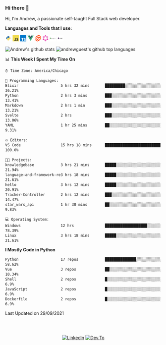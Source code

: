 ### Hi there 👋

Hi, I'm Andrew, a passionate self-taught Full Stack web developer.

**Languages and Tools that I use:**  

<code><img height="20" src="https://raw.githubusercontent.com/github/explore/80688e429a7d4ef2fca1e82350fe8e3517d3494d/topics/python/python.png"></code>
<code><img height="20" src="https://raw.githubusercontent.com/github/explore/80688e429a7d4ef2fca1e82350fe8e3517d3494d/topics/javascript/javascript.png"></code>
<code><img height="20" src="https://raw.githubusercontent.com/github/explore/80688e429a7d4ef2fca1e82350fe8e3517d3494d/topics/typescript/typescript.png"></code>
<code><img height="20" src="https://raw.githubusercontent.com/github/explore/80688e429a7d4ef2fca1e82350fe8e3517d3494d/topics/vue/vue.png"></code>
<code><img height="20" src="https://raw.githubusercontent.com/github/explore/42198dc9113595ddd22cc12771bb719c8cf08b67/topics/svelte/svelte.png"></code>
<code><img height="20" src="https://raw.githubusercontent.com/github/explore/5c058a388828bb5fde0bcafd4bc867b5bb3f26f3/topics/graphql/graphql.png"></code>
<code><img height="20" src="https://raw.githubusercontent.com/github/explore/80688e429a7d4ef2fca1e82350fe8e3517d3494d/topics/mongodb/mongodb.png"></code>
<code><img height="20" src="https://raw.githubusercontent.com/github/explore/d106aa3f6fa091ab80ab5c8cf0d931baff3caaea/topics/elixir/elixir.png"></code>

![Andrew's github stats](https://github-readme-stats.vercel.app/api?username=andrewguest&show_icons=true&theme=vue-dark&count_private=true)
<img height="180em" src="https://github-readme-stats.vercel.app/api/top-langs/?username=andrewguest&theme=vue-dark&layout=compact" alt="andrewguest's github top languages" />

<!--START_SECTION:waka-->
📊 **This Week I Spent My Time On** 

```text
⌚︎ Time Zone: America/Chicago

💬 Programming Languages: 
Elixir                   5 hrs 32 mins       █████████░░░░░░░░░░░░░░░░   36.21% 
Python                   2 hrs 3 mins        ███░░░░░░░░░░░░░░░░░░░░░░   13.41% 
Markdown                 2 hrs 1 min         ███░░░░░░░░░░░░░░░░░░░░░░   13.21% 
Svelte                   2 hrs               ███░░░░░░░░░░░░░░░░░░░░░░   13.06% 
YAML                     1 hr 25 mins        ██░░░░░░░░░░░░░░░░░░░░░░░   9.31%

🔥 Editors: 
VS Code                  15 hrs 18 mins      █████████████████████████   100.0%

🐱‍💻 Projects: 
knowledgebase            3 hrs 21 mins       █████░░░░░░░░░░░░░░░░░░░░   21.94% 
language-and-framework-re3 hrs 18 mins       █████░░░░░░░░░░░░░░░░░░░░   21.61% 
hello                    3 hrs 12 mins       █████░░░░░░░░░░░░░░░░░░░░   20.91% 
Tracker-Controller       2 hrs 12 mins       ███░░░░░░░░░░░░░░░░░░░░░░   14.47% 
star_wars_api            1 hr 30 mins        ██░░░░░░░░░░░░░░░░░░░░░░░   9.83%

💻 Operating System: 
Windows                  12 hrs              ███████████████████░░░░░░   78.39% 
Linux                    3 hrs 18 mins       █████░░░░░░░░░░░░░░░░░░░░   21.61%

```

**I Mostly Code in Python** 

```text
Python                   17 repos            ██████████████░░░░░░░░░░░   58.62% 
Vue                      3 repos             ██░░░░░░░░░░░░░░░░░░░░░░░   10.34% 
Shell                    2 repos             █░░░░░░░░░░░░░░░░░░░░░░░░   6.9% 
JavaScript               2 repos             █░░░░░░░░░░░░░░░░░░░░░░░░   6.9% 
Dockerfile               2 repos             █░░░░░░░░░░░░░░░░░░░░░░░░   6.9%

```



 Last Updated on 29/09/2021
<!--END_SECTION:waka-->

<br><br>
<p align="center">
   <a href="https://www.linkedin.com/in/andrew-guest-a891759a" target="_blank"><img src="https://img.shields.io/badge/LinkedIn-0077B5?style=for-the-badge&logo=linkedin&logoColor=white" alt="Linkedin"></a>
  <a href="https://dev.to/aguest" target="_blank"><img src="https://img.shields.io/badge/Dev.to-0A0A0A?style=for-the-badge&logo=dev%2Eto&logoColor=white" alt="Dev.To"></a>
</p>
